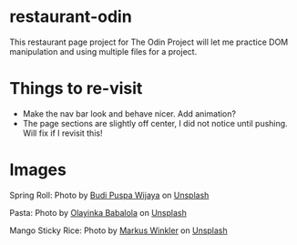 # restaurant-odin

This restaurant page project for The Odin Project will let me practice DOM manipulation and using multiple files for a project.

# Things to re-visit

- Make the nav bar look and behave nicer. Add animation?
- The page sections are slightly off center, I did not notice until pushing. Will fix if I revisit this!

# Images

Spring Roll: Photo by <a href="https://unsplash.com/@budi_puspa_wijaya?utm_content=creditCopyText&utm_medium=referral&utm_source=unsplash">Budi Puspa Wijaya</a> on <a href="https://unsplash.com/photos/a-plate-that-has-some-food-on-it-1ugpo9WYPXs?utm_content=creditCopyText&utm_medium=referral&utm_source=unsplash">Unsplash</a>
      
Pasta: Photo by <a href="https://unsplash.com/@islandsandsunsets?utm_content=creditCopyText&utm_medium=referral&utm_source=unsplash">Olayinka Babalola</a> on <a href="https://unsplash.com/photos/cooked-noodles-with-shrimps-r01ZopTiEV8?utm_content=creditCopyText&utm_medium=referral&utm_source=unsplash">Unsplash</a>
      
Mango Sticky Rice: Photo by <a href="https://unsplash.com/@markuswinkler?utm_content=creditCopyText&utm_medium=referral&utm_source=unsplash">Markus Winkler</a> on <a href="https://unsplash.com/photos/yellow-and-green-vegetable-salad-on-white-ceramic-plate-kz6-Zi2hjwc?utm_content=creditCopyText&utm_medium=referral&utm_source=unsplash">Unsplash</a>
      
